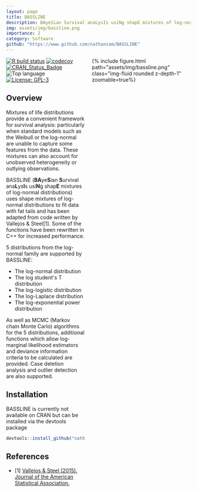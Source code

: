 ```yaml
---
layout: page
title: BASSLINE
description: BAyeSian Survival anaLysIs usiNg shapE mixtures of log-normal distributions
img: assets/img/bassline.png
importance: 2
category: Software
github: "https://www.github.com/nathansam/BASSLINE"
---
```


<style type="text/css">
.sidebar {
    height: 100%;
    width: 250px;
    float: right;
    top: 10;
    padding-left: 20px;
    padding-right: 20px;
}
.sidebar div {
    padding: 40px;
    display: block;
    float: left; 
}
</style>


<div class = "sidebar">
{% include figure.html path="assets/img/bassline.png" class="img-fluid rounded z-depth-1" zoomable=true%}
</div>


<!-- badges: start -->
[![R build status](https://github.com/nathansam/BASSLINE/workflows/R-CMD-check/badge.svg)](https://github.com/nathansam/BASSLINE/actions)
[![codecov](https://codecov.io/gh/nathansam/BASSLINE/branch/master/graph/badge.svg)](https://codecov.io/gh/nathansam/BASSLINE)
[![CRAN\_Status\_Badge](https://www.r-pkg.org/badges/version/BASSLINE)](https://cran.r-project.org/package=BASSLINE)
![Top language](https://img.shields.io/github/languages/top/nathansam/BASSLINE)
[![License: GPL-3](https://img.shields.io/badge/License-GPL3-green.svg)](https://opensource.org/licenses/GPL-3.0)
<!-- badges: end -->

## Overview

Mixtures of life distributions provide a convenient framework for survival
analysis: particularly when standard models such as the Weibull or the
log-normal are unable to capture some features from the data. These mixtures
can also account for unobserved heterogeneity or outlying observations.  

BASSLINE (**BA**ye**S**ian **S**urvival ana**L**ys**I**s usi**N**g shap**E**
mixtures of log-normal distributions) uses shape mixtures of log-normal 
distributions to fit data with fat tails and has been adapted from code written
by Vallejos & Steel[1]. Some of the functions have been rewritten in C++ for
increased performance.

5 distributions from the log-normal family are supported by BASSLINE:

* The log-normal distribution
* The log student's T distribution
* The log-logistic distribution
* The log-Laplace distribution
* The log-exponential power distribution

As well as MCMC (Markov chain Monte Carlo) algorithms for the 5
distributions, additional functions which allow log-marginal likelihood
estimators and deviance information  criteria to be calculated are provided.
Case deletion analysis and outlier detection are also supported.


## Installation

BASSLINE is currently not available on CRAN but can be installed via the
devtools package

```R
devtools::install_github("nathansam/BASSLINE")
```

## References 
- [1] <a href="http://dx.doi.org/10.1080/01621459.2014.923316">Vallejos & Steel (2015). Journal of the American Statistical Association. </a>
